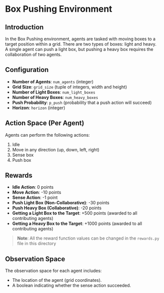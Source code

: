 # Box Pushing Environment

## Introduction
In the Box Pushing environment, agents are tasked with moving boxes to a target position within a grid. There are two types of boxes: light and heavy. A single agent can push a light box, but pushing a heavy box requires the collaboration of two agents.

## Configuration
- **Number of Agents**: `num_agents` (integer)
- **Grid Size**: `grid_size` (tuple of integers, width and height)
- **Number of Light Boxes**: `num_light_boxes`
- **Number of Heavy Boxes**: `num_heavy_boxes`
- **Push Probability**: `p_push` (probability that a push action will succeed)
- **Horizon**: `horizon` (integer)

## Action Space (Per Agent)
Agents can perform the following actions:
1. Idle
2. Move in any direction (up, down, left, right)
3. Sense box
4. Push box

## Rewards
- **Idle Action**: 0 points
- **Move Action**: -10 points
- **Sense Action**: -1 point
- **Push Light Box (Non-Collaborative)**: -30 points
- **Push Heavy Box (Collaborative)**: -20 points
- **Getting a Light Box to the Target**: +500 points (awarded to all contributing agents)
- **Getting a Heavy Box to the Target**: +1000 points (awarded to all contributing agents)
> **Note**: All the reward function values can be changed in the `rewards.py` file in this directory

## Observation Space
The observation space for each agent includes:
- The location of the agent (grid coordinates).
- A boolean indicating whether the sense action succeeded.

